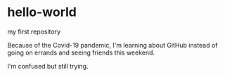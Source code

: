 # hello-world
my first repository

Because of the Covid-19 pandemic, I'm learning about GitHub instead of going on errands and seeing friends this weekend.

I'm confused but still trying.
